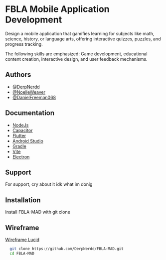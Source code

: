 
# FBLA Mobile Application Development

Design a mobile application that gamifies learning for subjects like math, science, history, or
language arts, offering interactive quizzes, puzzles, and progress tracking.

The following skills are emphasized: Game development, educational content creation,
interactive design, and user feedback mechanisms.
## Authors

- [@DerpNerdd](https://github.com/DerpNerdd)
- [@NoelleWeaver](https://github.com/NoelleWeaver)
- [@DanielFreeman068](https://github.com/DanielFreeman068)
## Documentation

- [NodeJs](https://nodejs.org/docs/latest/api/)
- [Capacitor](https://capacitorjs.com/docs)
- [Flutter](https://docs.flutter.dev/)
- [Android Studio](https://developer.android.com/reference/org/w3c/dom/Document)
- [Gradle](https://docs.gradle.org/current/userguide/userguide.html)
- [Vite](https://vitejs.dev/)
- [Electron](https://www.electronjs.org/docs/latest)




## Support

For support, cry about it idk what im donig


## Installation

Install FBLA-MAD with git clone

## Wireframe

[Wireframe Lucid](https://lucid.app/lucidchart/4befeba3-37b8-45fc-8d06-f8c35e17b39d/edit?viewport_loc=135%2C515%2C4661%2C2534%2C0_0&invitationId=inv_fd14829e-9005-42ea-8073-293521a6a987)

```bash
  git clone https://github.com/DerpNerdd/FBLA-MAD.git
  cd FBLA-MAD
```
    
